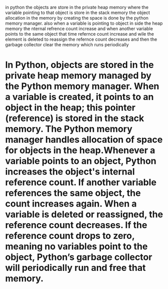 in python the objects are store in the private heap memory where the variable pointing to that object is store in the stack memory the object allocation in the memory by creating the space is done by the python memory manager. also when a variable is pointing to object in side the heap memory the nternal refrence count increase and when another variable points to the same object that time refernce count increase and wile the element is deleted to reassign the refernce count decreases and then the garbage collector clear the memory which runs periodically


# In Python, objects are stored in the private heap memory managed by the Python memory manager. When a variable is created, it points to an object in the heap; this pointer (reference) is stored in the stack memory. The Python memory manager handles allocation of space for objects in the heap.Whenever a variable points to an object, Python increases the object's internal reference count. If another variable references the same object, the count increases again. When a variable is deleted or reassigned, the reference count decreases. If the reference count drops to zero, meaning no variables point to the object, Python’s garbage collector will periodically run and free that memory.